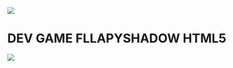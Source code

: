 <img src="https://raw.githubusercontent.com/FllapyShadow/FllapyShadow/main/icon.png">

# DEV GAME FLLAPYSHADOW HTML5 

<img src="https://raw.githubusercontent.com/FllapyShadow/FllapyShadow/main/img/mati.png">
